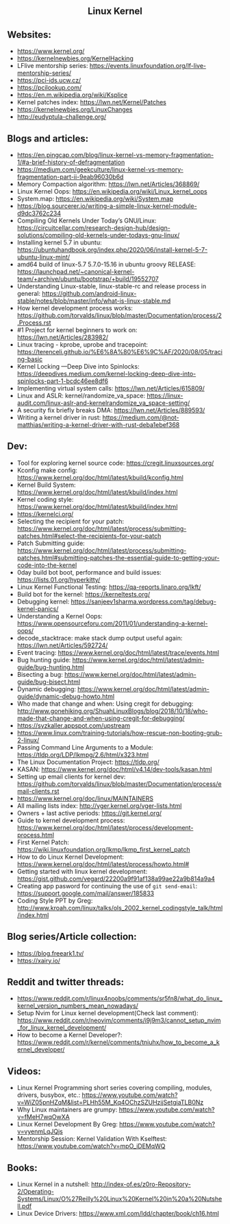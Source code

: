<h2 align="center">Linux Kernel</h2>

## Websites:

- https://www.kernel.org/
- https://kernelnewbies.org/KernelHacking
- LFlive mentorship series: https://events.linuxfoundation.org/lf-live-mentorship-series/
- https://pci-ids.ucw.cz/
- https://pcilookup.com/
- https://en.m.wikipedia.org/wiki/Ksplice
- Kernel patches index: https://lwn.net/Kernel/Patches
- https://kernelnewbies.org/LinuxChanges
- http://eudyptula-challenge.org/

## Blogs and articles:

- https://en.pingcap.com/blog/linux-kernel-vs-memory-fragmentation-1/#a-brief-history-of-defragmentation
- https://medium.com/geekculture/linux-kernel-vs-memory-fragmentation-part-ii-9eab96030b6d
- Memory Compaction algorithm: https://lwn.net/Articles/368869/
- Linux Kernel Oops: https://en.wikipedia.org/wiki/Linux_kernel_oops
- System.map: https://en.wikipedia.org/wiki/System.map
- https://blog.sourcerer.io/writing-a-simple-linux-kernel-module-d9dc3762c234
- Compiling Old Kernels Under Today’s GNU/Linux: https://circuitcellar.com/research-design-hub/design-solutions/compiling-old-kernels-under-todays-gnu-linux/
- Installing kernel 5.7 in ubuntu: https://ubuntuhandbook.org/index.php/2020/06/install-kernel-5-7-ubuntu-linux-mint/
- amd64 build of linux-5.7 5.7.0-15.16 in ubuntu groovy RELEASE: https://launchpad.net/~canonical-kernel-team/+archive/ubuntu/bootstrap/+build/19552707
- Understanding Linux-stable, linux-stable-rc and release process in general: https://github.com/android-linux-stable/notes/blob/master/info/what-is-linux-stable.md
- How kernel development process works: https://github.com/torvalds/linux/blob/master/Documentation/process/2.Process.rst
- #1 Project for kernel beginners to work on: https://lwn.net/Articles/283982/
- Linux tracing - kprobe, uprobe and tracepoint: https://terenceli.github.io/%E6%8A%80%E6%9C%AF/2020/08/05/tracing-basic
- Kernel Locking —Deep Dive into Spinlocks: https://deepdives.medium.com/kernel-locking-deep-dive-into-spinlocks-part-1-bcdc46ee8df6
- Implementing virtual system calls: https://lwn.net/Articles/615809/
- Linux and ASLR: kernel/randomize_va_space: https://linux-audit.com/linux-aslr-and-kernelrandomize_va_space-setting/
- A security fix briefly breaks DMA: https://lwn.net/Articles/889593/
- Writing a kernel driver in rust: https://medium.com/@not-matthias/writing-a-kernel-driver-with-rust-deba1ebef368

## Dev:

- Tool for exploring kernel source code: https://cregit.linuxsources.org/
- Kconfig make config: https://www.kernel.org/doc/html/latest/kbuild/kconfig.html
- Kernel Build System: https://www.kernel.org/doc/html/latest/kbuild/index.html
- Kernel coding style: https://www.kernel.org/doc/html/latest/kbuild/index.html
- https://kernelci.org/
- Selecting the recipient for your patch: https://www.kernel.org/doc/html/latest/process/submitting-patches.html#select-the-recipients-for-your-patch
- Patch Submitting guide: https://www.kernel.org/doc/html/latest/process/submitting-patches.html#submitting-patches-the-essential-guide-to-getting-your-code-into-the-kernel
- 0day build bot boot, performance and build issues: https://lists.01.org/hyperkitty/
- Linux Kernel Functional Testing: https://qa-reports.linaro.org/lkft/
- Build bot for the kernel: https://kerneltests.org/
- Debugging kernel: https://sanjeev1sharma.wordpress.com/tag/debug-kernel-panics/
- Understanding a Kernel Oops: https://www.opensourceforu.com/2011/01/understanding-a-kernel-oops/
- decode_stacktrace: make stack dump output useful again: https://lwn.net/Articles/592724/
- Event tracing: https://www.kernel.org/doc/html/latest/trace/events.html
- Bug hunting guide: https://www.kernel.org/doc/html/latest/admin-guide/bug-hunting.html
- Bisecting a bug: https://www.kernel.org/doc/html/latest/admin-guide/bug-bisect.html
- Dynamic debugging: https://www.kernel.org/doc/html/latest/admin-guide/dynamic-debug-howto.html
- Who made that change and when: Using cregit for debugging: http://www.gonehiking.org/ShuahLinuxBlogs/blog/2018/10/18/who-made-that-change-and-when-using-cregit-for-debugging/
- https://syzkaller.appspot.com/upstream
- https://www.linux.com/training-tutorials/how-rescue-non-booting-grub-2-linux/
- Passing Command Line Arguments to a Module: https://tldp.org/LDP/lkmpg/2.6/html/x323.html
- The Linux Documentation Project: https://tldp.org/
- KASAN: https://www.kernel.org/doc/html/v4.14/dev-tools/kasan.html
- Setting up email clients for kernel dev: https://github.com/torvalds/linux/blob/master/Documentation/process/email-clients.rst
- https://www.kernel.org/doc/linux/MAINTAINERS
- All mailing lists index: http://vger.kernel.org/vger-lists.html
- Owners + last active periods: https://git.kernel.org/
- Guide to kernel development process: https://www.kernel.org/doc/html/latest/process/development-process.html
- First Kernel Patch: https://wiki.linuxfoundation.org/lkmp/lkmp_first_kernel_patch
- How to do Linux Kernel Development: https://www.kernel.org/doc/html/latest/process/howto.html#
- Getting started with linux kernel development: https://gist.github.com/vegard/22200a9f91af138a99ae22a9b814a9a4
- Creating app pasword for continuing the use of `git send-email`: https://support.google.com/mail/answer/185833
- Coding Style PPT by Greg: http://www.kroah.com/linux/talks/ols_2002_kernel_codingstyle_talk/html/index.html

## Blog series/Article collection:

- https://blog.freeark1.tv/
- https://xairy.io/

## Reddit and twitter threads:

- https://www.reddit.com/r/linux4noobs/comments/sr5fn8/what_do_linux_kernel_version_numbers_mean_nowadays/
- Setup Nvim for Linux kernel development(Check last comment): https://www.reddit.com/r/neovim/comments/i9j9m3/cannot_setup_nvim_for_linux_kernel_development/
- How to become a Kernel Developer?: https://www.reddit.com/r/kernel/comments/tniuhx/how_to_become_a_kernel_developer/

## Videos:

- Linux Kernel Programming short series covering compiling, modules, drivers, busybox, etc.: https://www.youtube.com/watch?v=WiZ05pnHZqM&list=PLHh55M_Kq4OChzSZUHzjjSetgiaTLB0Nz
- Why Linux maintainers are grumpy: https://www.youtube.com/watch?v=fMeH7wqOwXA
- Linux Kernel Development By Greg: https://www.youtube.com/watch?v=vyenmLqJQjs
- Mentorship Session: Kernel Validation With Kselftest: https://www.youtube.com/watch?v=mpO_iDEMqWQ

## Books:

- Linux Kernel in a nutshell: http://index-of.es/z0ro-Repository-2/Operating-Systems/Linux/O%27Reilly%20Linux%20Kernel%20in%20a%20Nutshell.pdf
- Linux Device Drivers: https://www.xml.com/ldd/chapter/book/ch16.html
